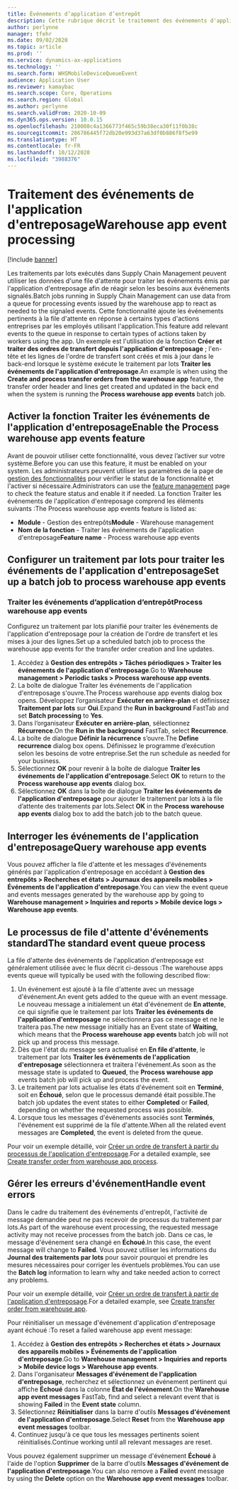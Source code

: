 ```yaml
---
title: Événements d’application d’entrepôt
description: Cette rubrique décrit le traitement des événements d'application d'entreposage utilisé pour traiter les messages d'événement de l'application d'entreposage dans le cadre d'un traitement par lots.
author: perlynne
manager: tfehr
ms.date: 09/02/2020
ms.topic: article
ms.prod: ''
ms.service: dynamics-ax-applications
ms.technology: ''
ms.search.form: WHSMobileDeviceQueueEvent
audience: Application User
ms.reviewer: kamaybac
ms.search.scope: Core, Operations
ms.search.region: Global
ms.author: perlynne
ms.search.validFrom: 2020-10-09
ms.dyn365.ops.version: 10.0.15
ms.openlocfilehash: 210008c4a1366773f465c59b38eca30f11f0b38c
ms.sourcegitcommit: 286786445f72db20e993d37a63df0b886f8f5e99
ms.translationtype: HT
ms.contentlocale: fr-FR
ms.lasthandoff: 10/12/2020
ms.locfileid: "3988376"
---
```

# <a name="warehouse-app-event-processing"></a><span data-ttu-id="8845a-103">Traitement des événements de l'application d'entreposage</span><span class="sxs-lookup"><span data-stu-id="8845a-103">Warehouse app event processing</span></span>

[!include [banner](../includes/banner.md)]

<span data-ttu-id="8845a-104">Les traitements par lots exécutés dans Supply Chain Management peuvent utiliser les données d'une file d'attente pour traiter les événements émis par l'application d'entreposage afin de réagir selon les besoins aux événements signalés.</span><span class="sxs-lookup"><span data-stu-id="8845a-104">Batch jobs running in Supply Chain Management can use data from a queue for processing events issued by the warehouse app to react as needed to the signaled events.</span></span> <span data-ttu-id="8845a-105">Cette fonctionnalité ajoute les événements pertinents à la file d'attente en réponse à certains types d'actions entreprises par les employés utilisant l'application.</span><span class="sxs-lookup"><span data-stu-id="8845a-105">This feature add relevant events to the queue in response to certain types of actions taken by workers using the app.</span></span> <span data-ttu-id="8845a-106">Un exemple est l'utilisation de la fonction **Créer et traiter des ordres de transfert depuis l'application d'entreposage** ; l'en-tête et les lignes de l'ordre de transfert sont créés et mis à jour dans le back-end lorsque le système exécute le traitement par lots **Traiter les événements de l'application d'entreposage**.</span><span class="sxs-lookup"><span data-stu-id="8845a-106">An example is when using the **Create and process transfer orders from the warehouse app** feature, the transfer order header and lines get created and updated in the back end when the system is running the **Process warehouse app events** batch job.</span></span>

## <a name="enable-the-process-warehouse-app-events-feature"></a><span data-ttu-id="8845a-107">Activer la fonction Traiter les événements de l'application d'entreposage</span><span class="sxs-lookup"><span data-stu-id="8845a-107">Enable the Process warehouse app events feature</span></span>

<span data-ttu-id="8845a-108">Avant de pouvoir utiliser cette fonctionnalité, vous devez l’activer sur votre système.</span><span class="sxs-lookup"><span data-stu-id="8845a-108">Before you can use this feature, it must be enabled on your system.</span></span> <span data-ttu-id="8845a-109">Les administrateurs peuvent utiliser les paramètres de la page de [gestion des fonctionnalités](../../fin-ops-core/fin-ops/get-started/feature-management/feature-management-overview.md) pour vérifier le statut de la fonctionnalité et l'activer si nécessaire.</span><span class="sxs-lookup"><span data-stu-id="8845a-109">Administrators can use the [feature management](../../fin-ops-core/fin-ops/get-started/feature-management/feature-management-overview.md) page to check the feature status and enable it if needed.</span></span> <span data-ttu-id="8845a-110">La fonction Traiter les événements de l'application d'entreposage comprend les éléments suivants :</span><span class="sxs-lookup"><span data-stu-id="8845a-110">The Process warehouse app events feature is listed as:</span></span>

- <span data-ttu-id="8845a-111">**Module** - Gestion des entrepôts</span><span class="sxs-lookup"><span data-stu-id="8845a-111">**Module** - Warehouse management</span></span>
- <span data-ttu-id="8845a-112">**Nom de la fonction** - Traiter les événements de l'application d'entreposage</span><span class="sxs-lookup"><span data-stu-id="8845a-112">**Feature name** - Process warehouse app events</span></span>

## <a name="set-up-a-batch-job-to-process-warehouse-app-events"></a><span data-ttu-id="8845a-113">Configurer un traitement par lots pour traiter les événements de l'application d'entreposage</span><span class="sxs-lookup"><span data-stu-id="8845a-113">Set up a batch job to process warehouse app events</span></span>

### <a name="process-warehouse-app-events"></a><span data-ttu-id="8845a-114">Traiter les événements d’application d’entrepôt</span><span class="sxs-lookup"><span data-stu-id="8845a-114">Process warehouse app events</span></span>

<span data-ttu-id="8845a-115">Configurez un traitement par lots planifié pour traiter les événements de l'application d'entreposage pour la création de l'ordre de transfert et les mises à jour des lignes.</span><span class="sxs-lookup"><span data-stu-id="8845a-115">Set up a scheduled batch job to process the warehouse app events for the transfer order creation and line updates.</span></span>

1. <span data-ttu-id="8845a-116">Accédez à **Gestion des entrepôts \> Tâches périodiques \> Traiter les événements de l'application d'entreposage**.</span><span class="sxs-lookup"><span data-stu-id="8845a-116">Go to **Warehouse management \> Periodic tasks \> Process warehouse app events**.</span></span>
1. <span data-ttu-id="8845a-117">La boîte de dialogue Traiter les événements de l'application d'entreposage s'ouvre.</span><span class="sxs-lookup"><span data-stu-id="8845a-117">The Process warehouse app events dialog box opens.</span></span> <span data-ttu-id="8845a-118">Développez l’organisateur **Exécuter en arrière-plan** et définissez **Traitement par lots** sur **Oui**.</span><span class="sxs-lookup"><span data-stu-id="8845a-118">Expand the **Run in background** FastTab and set **Batch processing** to **Yes**.</span></span>
1. <span data-ttu-id="8845a-119">Dans l’organisateur **Exécuter en arrière-plan**, sélectionnez **Récurrence**.</span><span class="sxs-lookup"><span data-stu-id="8845a-119">On the **Run in the background** FastTab, select **Recurrence**.</span></span>
1. <span data-ttu-id="8845a-120">La boîte de dialogue **Définir la récurrence** s’ouvre.</span><span class="sxs-lookup"><span data-stu-id="8845a-120">The **Define recurrence** dialog box opens.</span></span> <span data-ttu-id="8845a-121">Définissez le programme d’exécution selon les besoins de votre entreprise.</span><span class="sxs-lookup"><span data-stu-id="8845a-121">Set the run schedule as needed for your business.</span></span>
1. <span data-ttu-id="8845a-122">Sélectionnez **OK** pour revenir à la boîte de dialogue **Traiter les événements de l'application d'entreposage**.</span><span class="sxs-lookup"><span data-stu-id="8845a-122">Select **OK** to return to the **Process warehouse app events** dialog box.</span></span>
1. <span data-ttu-id="8845a-123">Sélectionnez **OK** dans la boîte de dialogue **Traiter les événements de l'application d'entreposage** pour ajouter le traitement par lots à la file d’attente des traitements par lots.</span><span class="sxs-lookup"><span data-stu-id="8845a-123">Select **OK** in the **Process warehouse app events** dialog box to add the batch job to the batch queue.</span></span>

## <a name="query-warehouse-app-events"></a><span data-ttu-id="8845a-124">Interroger les événements de l'application d'entreposage</span><span class="sxs-lookup"><span data-stu-id="8845a-124">Query warehouse app events</span></span>

<span data-ttu-id="8845a-125">Vous pouvez afficher la file d'attente et les messages d'événements générés par l'application d'entreposage en accédant à **Gestion des entrepôts \> Recherches et états \> Journaux des appareils mobiles \> Événements de l'application d'entreposage**.</span><span class="sxs-lookup"><span data-stu-id="8845a-125">You can view the event queue and events messages generated by the warehouse app by going to **Warehouse management \> Inquiries and reports \> Mobile device logs \> Warehouse app events**.</span></span>

## <a name="the-standard-event-queue-process"></a><span data-ttu-id="8845a-126">Le processus de file d'attente d'événements standard</span><span class="sxs-lookup"><span data-stu-id="8845a-126">The standard event queue process</span></span>

<span data-ttu-id="8845a-127">La file d'attente des événements de l'application d'entreposage est généralement utilisée avec le flux décrit ci-dessous :</span><span class="sxs-lookup"><span data-stu-id="8845a-127">The warehouse apps events queue will typically be used with the following described flow:</span></span>

1. <span data-ttu-id="8845a-128">Un événement est ajouté à la file d'attente avec un message d'événement.</span><span class="sxs-lookup"><span data-stu-id="8845a-128">An event gets added to the queue  with an event message.</span></span> <span data-ttu-id="8845a-129">Le nouveau message a initialement un état d'événement de **En attente**, ce qui signifie que le traitement par lots **Traiter les événements de l'application d'entreposage** ne sélectionnera pas ce message et ne le traitera pas.</span><span class="sxs-lookup"><span data-stu-id="8845a-129">The new message initially has an Event state of **Waiting**, which means that the **Process warehouse app events** batch job will not pick up and process this message.</span></span>
1. <span data-ttu-id="8845a-130">Dès que l'état du message sera actualisé en **En file d'attente**, le traitement par lots **Traiter les événements de l'application d'entreposage** sélectionnera et traitera l'événement.</span><span class="sxs-lookup"><span data-stu-id="8845a-130">As soon as the message state is updated to **Queued**, the **Process warehouse app** events batch job will pick up and process the event.</span></span>
1. <span data-ttu-id="8845a-131">Le traitement par lots actualise les états d'événement soit en **Terminé**, soit en **Échoué**, selon que le processus demandé était possible.</span><span class="sxs-lookup"><span data-stu-id="8845a-131">The batch job updates the event states to either **Completed** or **Failed**, depending on whether the requested process was possible.</span></span>
1. <span data-ttu-id="8845a-132">Lorsque tous les messages d'événements associés sont **Terminés**, l'événement est supprimé de la file d'attente.</span><span class="sxs-lookup"><span data-stu-id="8845a-132">When all the related event messages are **Completed**, the event is deleted from the queue.</span></span>

 <span data-ttu-id="8845a-133">Pour voir un exemple détaillé, voir [Créer un ordre de transfert à partir du processus de l'application d'entreposage](create-transfer-order-from-warehouse-app.md).</span><span class="sxs-lookup"><span data-stu-id="8845a-133">For a detailed example, see [Create transfer order from warehouse app process](create-transfer-order-from-warehouse-app.md).</span></span>

## <a name="handle-event-errors"></a><span data-ttu-id="8845a-134">Gérer les erreurs d'événement</span><span class="sxs-lookup"><span data-stu-id="8845a-134">Handle event errors</span></span>

<span data-ttu-id="8845a-135">Dans le cadre du traitement des événements d'entrepôt, l'activité de message demandée peut ne pas recevoir de processus du traitement par lots.</span><span class="sxs-lookup"><span data-stu-id="8845a-135">As part of the warehouse event processing, the requested message activity may not receive processes from the batch job.</span></span> <span data-ttu-id="8845a-136">Dans ce cas, le message d'événement sera changé en **Échoué**.</span><span class="sxs-lookup"><span data-stu-id="8845a-136">In this case, the event message will change to **Failed**.</span></span> <span data-ttu-id="8845a-137">Vous pouvez utiliser les informations du **Journal des traitements par lots** pour savoir pourquoi et prendre les mesures nécessaires pour corriger les éventuels problèmes.</span><span class="sxs-lookup"><span data-stu-id="8845a-137">You can use the **Batch log** information to learn why and take needed action to correct any problems.</span></span>

<span data-ttu-id="8845a-138">Pour voir un exemple détaillé, voir [Créer un ordre de transfert à partir de l'application d'entreposage](create-transfer-order-from-warehouse-app.md).</span><span class="sxs-lookup"><span data-stu-id="8845a-138">For a detailed example, see [Create transfer order from warehouse app](create-transfer-order-from-warehouse-app.md).</span></span>

<span data-ttu-id="8845a-139">Pour réinitialiser un message d'événement d'application d'entreposage ayant échoué :</span><span class="sxs-lookup"><span data-stu-id="8845a-139">To reset a failed warehouse app event message:</span></span>

1. <span data-ttu-id="8845a-140">Accédez à **Gestion des entrepôts \> Recherches et états \> Journaux des appareils mobiles \> Événements de l'application d'entreposage**.</span><span class="sxs-lookup"><span data-stu-id="8845a-140">Go to **Warehouse management \> Inquiries and reports \> Mobile device logs \> Warehouse app events**.</span></span>
1. <span data-ttu-id="8845a-141">Dans l'organisateur **Messages d'événement de l'application d'entreposage**, recherchez et sélectionnez un événement pertinent qui affiche **Échoué** dans la colonne **État de l'événement**.</span><span class="sxs-lookup"><span data-stu-id="8845a-141">On the **Warehouse app event messages** FastTab, find and select a relevant event that is showing **Failed** in the **Event state** column.</span></span>
1. <span data-ttu-id="8845a-142">Sélectionnez **Réinitialiser** dans la barre d'outils **Messages d'événement de l'application d'entreposage**.</span><span class="sxs-lookup"><span data-stu-id="8845a-142">Select **Reset** from the **Warehouse app event messages** toolbar.</span></span>
1. <span data-ttu-id="8845a-143">Continuez jusqu'à ce que tous les messages pertinents soient réinitialisés.</span><span class="sxs-lookup"><span data-stu-id="8845a-143">Continue working until all relevant messages are reset.</span></span>

<span data-ttu-id="8845a-144">Vous pouvez également supprimer un message d'événement **Échoué** à l'aide de l'option **Supprimer** de la barre d'outils **Messages d'événement de l'application d'entreposage**.</span><span class="sxs-lookup"><span data-stu-id="8845a-144">You can also remove a **Failed** event message by using the **Delete** option on the **Warehouse app event messages** toolbar.</span></span>
